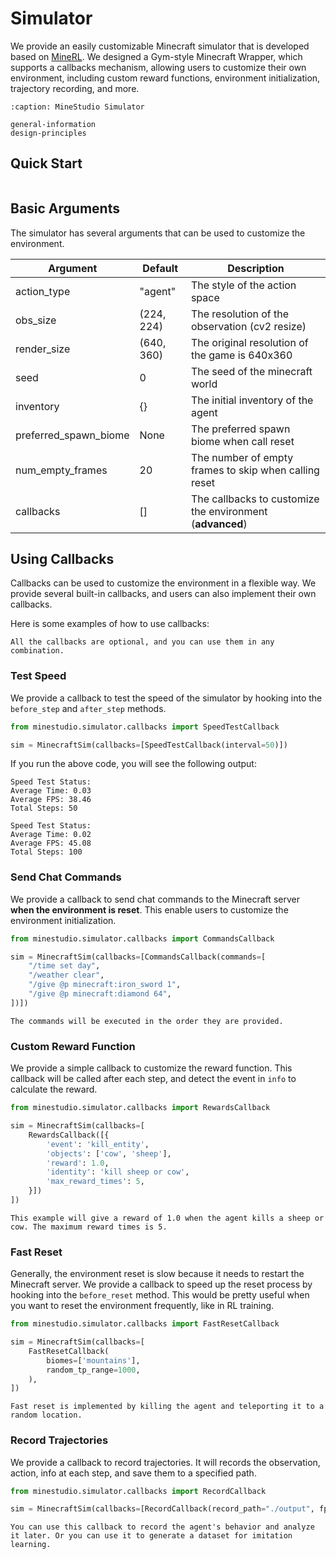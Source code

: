 <!--
 * @Date: 2024-11-29 08:09:07
 * @LastEditors: caishaofei caishaofei@stu.pku.edu.cn
 * @LastEditTime: 2024-12-01 08:27:24
 * @FilePath: /MineStudio/docs/source/simulator/index.md
-->

# Simulator

We provide an easily customizable Minecraft simulator that is developed based on [MineRL](https://github.com/minerllabs/minerl). We designed a Gym-style Minecraft Wrapper, which supports a callbacks mechanism, allowing users to customize their own environment, including custom reward functions, environment initialization, trajectory recording, and more. 

```{toctree}
:caption: MineStudio Simulator

general-information
design-principles
```

## Quick Start

```{include} quick-simulator.md
```

## Basic Arguments

The simulator has several arguments that can be used to customize the environment. 

| Argument | Default | Description |
| --- | --- | --- |
| action_type | "agent" | The style of the action space |
| obs_size | (224, 224) | The resolution of the observation (cv2 resize) |
| render_size | (640, 360) | The original resolution of the game is 640x360 |
| seed | 0 | The seed of the minecraft world |
| inventory | {} | The initial inventory of the agent |
| preferred_spawn_biome | None | The preferred spawn biome when call reset |
| num_empty_frames | 20 | The number of empty frames to skip when calling reset |
| callbacks | [] | The callbacks to customize the environment (**advanced**) |

## Using Callbacks

Callbacks can be used to customize the environment in a flexible way. We provide several built-in callbacks, and users can also implement their own callbacks. 

Here is some examples of how to use callbacks:

```{note}
All the callbacks are optional, and you can use them in any combination. 
```

### Test Speed
We provide a callback to test the speed of the simulator by hooking into the `before_step` and `after_step` methods. 
```python
from minestudio.simulator.callbacks import SpeedTestCallback

sim = MinecraftSim(callbacks=[SpeedTestCallback(interval=50)])
```

If you run the above code, you will see the following output:
```
Speed Test Status: 
Average Time: 0.03 
Average FPS: 38.46 
Total Steps: 50 

Speed Test Status: 
Average Time: 0.02 
Average FPS: 45.08 
Total Steps: 100 
```

### Send Chat Commands

We provide a callback to send chat commands to the Minecraft server **when the environment is reset**. This enable users to customize the environment initialization. 
```python
from minestudio.simulator.callbacks import CommandsCallback

sim = MinecraftSim(callbacks=[CommandsCallback(commands=[
    "/time set day", 
    "/weather clear",
    "/give @p minecraft:iron_sword 1",
    "/give @p minecraft:diamond 64",
])])
```

```{hint}
The commands will be executed in the order they are provided. 
```

### Custom Reward Function

We provide a simple callback to customize the reward function. This callback will be called after each step, and detect the event in ``info`` to calculate the reward. 
```python
from minestudio.simulator.callbacks import RewardsCallback

sim = MinecraftSim(callbacks=[
    RewardsCallback([{
        'event': 'kill_entity', 
        'objects': ['cow', 'sheep'], 
        'reward': 1.0, 
        'identity': 'kill sheep or cow', 
        'max_reward_times': 5, 
    }])
])
```
```{hint}
This example will give a reward of 1.0 when the agent kills a sheep or cow. The maximum reward times is 5. 
```

### Fast Reset

Generally, the environment reset is slow because it needs to restart the Minecraft server. We provide a callback to speed up the reset process by hooking into the `before_reset` method. This would be pretty useful when you want to reset the environment frequently, like in RL training.  
```python
from minestudio.simulator.callbacks import FastResetCallback

sim = MinecraftSim(callbacks=[
    FastResetCallback(
        biomes=['mountains'],
        random_tp_range=1000,
    ), 
])
```
```{hint}
Fast reset is implemented by killing the agent and teleporting it to a random location. 
```

### Record Trajectories

We provide a callback to record trajectories. It will records the observation, action, info at each step, and save them to a specified path. 
```python
from minestudio.simulator.callbacks import RecordCallback

sim = MinecraftSim(callbacks=[RecordCallback(record_path="./output", fps=30)])
```
```{hint}
You can use this callback to record the agent's behavior and analyze it later. Or you can use it to generate a dataset for imitation learning. 
```


